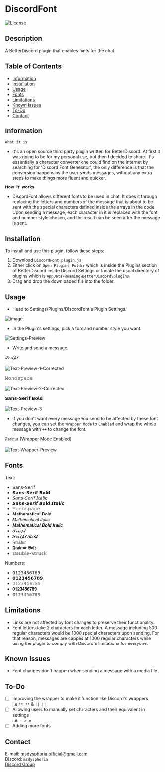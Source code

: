 # DiscordFont

[![License](https://img.shields.io/badge/license-Ms._Dysphoria-blue.svg)](LICENSE)

## Description

A BetterDiscord plugin that enables fonts for the chat.

## Table of Contents
- [Information](#information)
- [Installation](#installation)
- [Usage](#usage)
- [Fonts](#fonts)
- [Limitations](#limitations)
- [Known Issues](#knownissues)
- [To-Do](#to-do)
- [Contact](#contact)

## Information
`What it is` <br />
- It's an open source third party plugin written for BetterDiscord. At first it was going to be for my personal use, but then I decided to share. It's essentially a character converter one could find on the internet by searching for 'Discord Font Generator', the only difference is that the conversion happens as the user sends messages, without any extra steps to make things more fluent and quicker.
 
`𝗛𝗼𝘄 𝗶𝘁 𝘄𝗼𝗿𝗸𝘀` <br />
- DiscordFont allows different fonts to be used in chat. It does it through replacing the letters and numbers of the message that is about to be sent with the special characters defined inside the arrays in the code. Upon sending a message, each character in it is replaced with the font and number style chosen, and the result can be seen after the message is sent.
   
## Installation

To install and use this plugin, follow these steps:

1. Download `DiscordFont.plugin.js`.
2. Either click on `Open Plugins Folder` which is inside the Plugins section of BetterDiscord inside Discord Settings or locate the usual directory of plugins which is `AppData\Roaming\BetterDiscord\plugins`
3. Drag and drop the downloaded file into the folder.

## Usage
- Head to Settings/Plugins/DiscordFont's Plugin Settings.
  
![image](https://github.com/MsDysphoria/DiscordFont/assets/93496667/d7e4df74-85df-4ceb-bf7f-818117d39233)

- In the Plugin's settings, pick a font and number style you want.

![Settings-Preview](https://github.com/MsDysphoria/DiscordFont/assets/93496667/237f5741-ab5a-4788-bf36-c76d521c41eb)

- Write and send a message

𝒮𝒸𝓇𝒾𝓅𝓉<br /><br />
![Text-Preview-1-Corrected](https://github.com/MsDysphoria/DiscordFont/assets/93496667/1dd8d30f-1a80-49df-ae1f-984780e27283)

𝙼𝚘𝚗𝚘𝚜𝚙𝚊𝚌𝚎<br /><br />
![Text-Preview-2-Corrected](https://github.com/MsDysphoria/DiscordFont/assets/93496667/d0eef6af-54c3-4a86-a1d0-4e92fbd6ff63)

𝗦𝗮𝗻𝘀-𝗦𝗲𝗿𝗶𝗳 𝗕𝗼𝗹𝗱<br /><br />
![Text-Preview-3](https://github.com/MsDysphoria/DiscordFont/assets/93496667/d5c73edf-35ba-40e7-9ddf-08d719c2f55d)

- If you don't want every message you send to be affected by these font changes, you can set the `Wrapper Mode` to `Enabled` and wrap the whole message with `++` to change the font.

𝔉𝔯𝔞𝔨𝔱𝔲𝔯 (Wrapper Mode Enabled)<br /><br />
![Text-Wrapper-Preview](https://github.com/MsDysphoria/DiscordFont/assets/93496667/fab017a8-6ca8-4c62-8e74-57b131f96ff1)


## Fonts
Text:
- 𝖲𝖺𝗇𝗌-𝖲𝖾𝗋𝗂𝖿
- 𝗦𝗮𝗻𝘀-𝗦𝗲𝗿𝗶𝗳 𝗕𝗼𝗹𝗱
- 𝘚𝘢𝘯𝘴-𝘚𝘦𝘳𝘪𝘧 𝘐𝘵𝘢𝘭𝘪𝘤
- 𝙎𝙖𝙣𝙨-𝙎𝙚𝙧𝙞𝙛 𝘽𝙤𝙡𝙙 𝙄𝙩𝙖𝙡𝙞𝙘
- 𝙼𝚘𝚗𝚘𝚜𝚙𝚊𝚌𝚎
- 𝐌𝐚𝐭𝐡𝐞𝐦𝐚𝐭𝐢𝐜𝐚𝐥 𝐁𝐨𝐥𝐝
- 𝑀𝑎𝑡ℎ𝑒𝑚𝑎𝑡𝑖𝑐𝑎𝑙 𝐼𝑡𝑎𝑙𝑖𝑐
- 𝑴𝒂𝒕𝒉𝒆𝒎𝒂𝒕𝒊𝒄𝒂𝒍 𝑩𝒐𝒍𝒅 𝑰𝒕𝒂𝒍𝒊𝒄
- 𝒮𝒸𝓇𝒾𝓅𝓉
- 𝓢𝓬𝓻𝓲𝓹𝓽 𝓑𝓸𝓵𝓭
- 𝔉𝔯𝔞𝔨𝔱𝔲𝔯
- 𝕱𝖗𝖆𝖐𝖙𝖚𝖗 𝕭𝖔𝖑𝖉
- 𝔻𝕠𝕦𝕓𝕝𝕖-𝕊𝕥𝕣𝕦𝕔𝕜

Numbers:
- 𝟢𝟣𝟤𝟥𝟦𝟧𝟨𝟩𝟪𝟫
- 𝟬𝟭𝟮𝟯𝟰𝟱𝟲𝟳𝟴𝟵
- 𝟶𝟷𝟸𝟹𝟺𝟻𝟼𝟽𝟾𝟿
- 𝟎𝟏𝟐𝟑𝟒𝟓𝟔𝟕𝟖𝟗
- 𝟘𝟙𝟚𝟛𝟜𝟝𝟞𝟟𝟠𝟡
  
## Limitations
- Links are not affected by font changes to preserve their functionality.
- Font letters take 2 characters for each letter. A message including 500 regular characters would be 1000 special characters upon sending. For that reason, messages are capped at 1000 regular characters while using the plugin to comply with Discord's limitations for everyone.
  
## Known Issues
- Font changes don't happen when sending a message with a media file.

## To-Do
- [ ] Improving the wrapper to make it function like Discord's wrappers<br />
i.e `** **` & `|| ||`
- [ ] Allowing users to manually set characters and their equivalent in settings<br />
i.e. `- > ▬`
- [ ] Adding more fonts
## Contact
E-mail: msdysphoria.official@gmail.com<br />
Discord: `msdysphoria`<br />
[Discord Group](https://discord.gg/r8VVXuYVTa)
